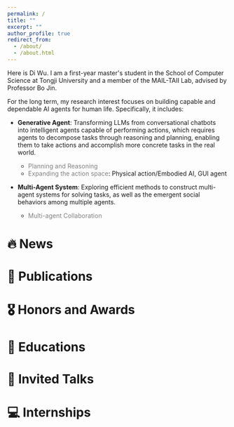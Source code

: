 ```yaml
---
permalink: /
title: ""
excerpt: ""
author_profile: true
redirect_from: 
  - /about/
  - /about.html
---
```


<span class='anchor' id='about-me'></span>

Here is Di Wu. I am a first-year master's student in the School of Computer Science at Tongji University and a member of the MAIL-TAII Lab, advised by Professor Bo Jin.

For the long term, my research interest focuses on building capable and dependable AI agents for human life. Specifically, it includes:

- **Generative Agent**: Transforming LLMs from conversational chatbots into intelligent agents capable of performing actions, which requires agents to decompose tasks through reasoning and planning, enabling them to take actions and accomplish more concrete tasks in the real world.
  - <span style="color:gray;">Planning and Reasoning</span>
  - <span style="color:gray;">Expanding the action space</span>: Physical action/Embodied AI, GUI agent

- **Multi-Agent System**: Exploring efficient methods to construct multi-agent systems for solving tasks, as well as the emergent social behaviors among multiple agents.
  - <span style="color:gray;">Multi-agent Collaboration</span>



# 🔥 News

# 📝 Publications 


# 🎖 Honors and Awards

# 📖 Educations

# 💬 Invited Talks

# 💻 Internships

